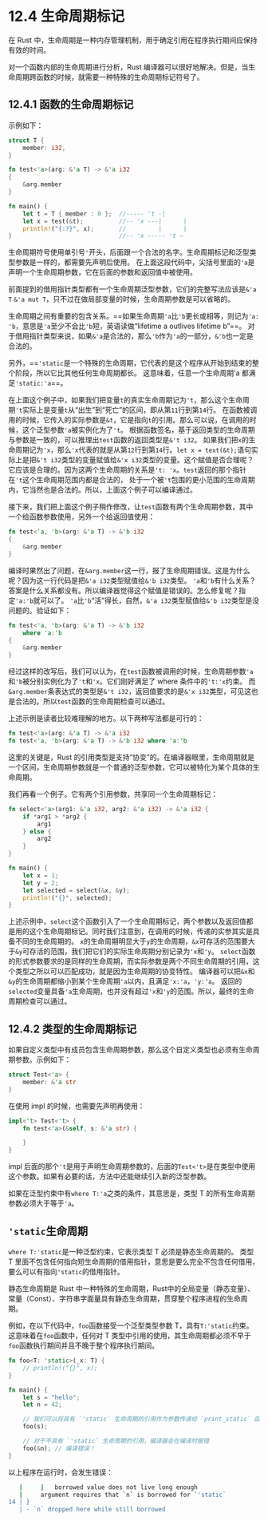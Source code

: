 # 12.4 生命周期标记

在 Rust 中，生命周期是一种内存管理机制，用于确定引用在程序执行期间应保持有效的时间。

对一个函数内部的生命周期进行分析，Rust 编译器可以很好地解决。但是，当生命周期跨函数的时候，就需要一种特殊的生命周期标记符号了。

## 12.4.1 函数的生命周期标记

示例如下：

```rust
struct T {
    member: i32,
}

fn test<'a>(arg: &'a T) -> &'a i32
{
    &arg.member
}

fn main() {
    let t = T { member : 0 };  //----- 't -|
    let x = test(&t);          //-- 'x ---|      |
    println!("{:?}", x);       //         |      |
}                              //-- 'x ----- 't –
```

生命周期符号使用单引号`'`开头，后面跟一个合法的名字。生命周期标记和泛型类型参数是一样的，都需要先声明后使用。
在上面这段代码中，尖括号里面的`'a`是声明一个生命周期参数，它在后面的参数和返回值中被使用。

前面提到的借用指针类型都有一个生命周期泛型参数，它们的完整写法应该是`&'a T` `&'a mut T`，只不过在做局部变量的时候，生命周期参数是可以省略的。

生命周期之间有重要的包含关系。==如果生命周期`'a`比`'b`更长或相等，则记为`'a: 'b`，意思是`'a`至少不会比`'b`短，英语读做“lifetime a outlives lifetime b”==。
对于借用指针类型来说，如果`&'a`是合法的，那么`'b`作为`'a`的一部分，`&'b`也一定是合法的。

另外，==`'static`是一个特殊的生命周期，它代表的是这个程序从开始到结束的整个阶段，所以它比其他任何生命周期都长。
这意味着，任意一个生命周期'a 都满足`'static:'a`==。

在上面这个例子中，如果我们把变量`t`的真实生命周期记为`'t`，那么这个生命周期`'t`实际上是变量`t`从“出生”到“死亡”的区间，即从第`11`行到第`14`行。
在函数被调用的时候，它传入的实际参数是`&t`，它是指向`t`的引用。那么可以说，在调用的时候，这个泛型参数`'a`被实例化为了`'t`。
根据函数签名，基于返回类型的生命周期与参数是一致的，可以推理出`test`函数的返回类型是`&'t i32`。
如果我们把`x`的生命周期记为`'x`，那么`'x`代表的就是从第`12`行到第`14`行。`let x = text(&t);`语句实际上是把`&'t i32`类型的变量赋值给`&'x i32`类型的变量。这个赋值是否合理呢？
它应该是合理的。因为这两个生命周期的关系是`'t: 'x`。`test`返回的那个指针在`'t`这个生命周期范围内都是合法的， 处于一个被`'t`包围的更小范围的生命周期内，它当然也是合法的。所以，上面这个例子可以编译通过。

接下来，我们把上面这个例子稍作修改，让`test`函数有两个生命周期参数，其中一个给函数参数使用，另外一个给返回值使用：

```rust
fn test<'a, 'b>(arg: &'a T) -> &'b i32
{
    &arg.member
}
```

编译时果然出了问题，在`&arg.member`这一行，报了生命周期错误。这是为什么呢？因为这一行代码是把`&'a i32`类型赋值给`&'b i32`类型。
`'a`和`'b`有什么关系？答案是什么关系都没有。所以编译器觉得这个赋值是错误的。怎么修复呢？指定`'a:'b`就可以了。
`'a`比`'b`“活”得长，自然，`&'a i32`类型赋值给`&'b i32`类型是没问题的。验证如下：

```rust
fn test<'a, 'b>(arg: &'a T) -> &'b i32
    where 'a:'b
{
    &arg.member
}
```

经过这样的改写后，我们可以认为，在`test`函数被调用的时候，生命周期参数`'a`和`'b`被分别实例化为了`'t`和`'x`。它们刚好满足了 where 条件中的`'t:'x`约束。
而`&arg.member`条表达式的类型是`&'t i32`，返回值要求的是`&'x i32`类型，可见这也是合法的。所以`test`函数的生命周期检查可以通过。

上述示例是读者比较难理解的地方。以下两种写法都是可行的：

```rust
fn test<'a>(arg: &'a T) -> &'a i32
fn test<'a, 'b>(arg: &'a T) -> &'b i32 where 'a:'b
```

这里的关键是，Rust 的引用类型是支持“协变”的。在编译器眼里，生命周期就是一个区间，生命周期参数就是一个普通的泛型参数，它可以被特化为某个具体的生命周期。

我们再看一个例子。它有两个引用参数，共享同一个生命周期标记：

```rust
fn select<'a>(arg1: &'a i32, arg2: &'a i32) -> &'a i32 {
    if *arg1 > *arg2 {
        arg1
    } else {
        arg2
    }
}

fn main() {
    let x = 1;
    let y = 2;
    let selected = select(&x, &y);
    println!("{}", selected);
}
```

上述示例中，`select`这个函数引入了一个生命周期标记，两个参数以及返回值都是用的这个生命周期标记。同时我们注意到，在调用的时候，传递的实参其实是具备不同的生命周期的。
`x`的生命周期明显大于`y`的生命周期，`&x`可存活的范围要大于`&y`可存活的范围，我们把它们的实际生命周期分别记录为`'x`和`'y`。
`select`函数的形式参数要求的是同样的生命周期，而实际参数是两个不同生命周期的引用，这个类型之所以可以匹配成功，就是因为生命周期的协变特性。
编译器可以把`&x`和`&y`的生命周期都缩小到某个生命周期`'a`以内，且满足`'x:'a`，`'y:'a`。
返回的`selected`变量具备`'a`生命周期，也并没有超过`'x`和`'y`的范围。所以，最终的生命周期检查可以通过。

## 12.4.2 类型的生命周期标记

如果自定义类型中有成员包含生命周期参数，那么这个自定义类型也必须有生命周期参数。示例如下：

```rust
struct Test<'a> {
    member: &'a str
}
```

在使用 impl 的时候，也需要先声明再使用：

```rust
impl<'t> Test<'t> {
    fn test<'a>(&self, s: &'a str) {

    }
}
```

impl 后面的那个`'t`是用于声明生命周期参数的，后面的`Test<'t>`是在类型中使用这个参数。如果有必要的话，方法中还能继续引入新的泛型参数。

如果在泛型约束中有`where T:'a`之类的条件，其意思是，类型 T 的所有生命周期参数必须大于等于`'a`。

## `'static`生命周期

`where T:'static`是一种泛型约束，它表示类型 T 必须是静态生命周期的。
类型 T 里面不包含任何指向短生命周期的借用指针，意思是要么完全不包含任何借用，要么可以有指向`'static`的借用指针。

静态生命周期是 Rust 中一种特殊的生命周期，Rust中的全局变量（静态变量）、常量（Const）、字符串字面量具有静态生命周期，贯穿整个程序进程的生命周期。

例如，在以下代码中，`foo`函数接受一个泛型类型参数 T，具有`T:'static`约束。
这意味着在`foo`函数中，任何对 T 类型中引用的使用，其生命周期都必须不早于`foo`函数执行期间并且不晚于整个程序执行期间。

```rust
fn foo<T: 'static>(_x: T) {
    // println!("{}", x);
}

fn main() {
    let s = "hello";
    let n = 42;

    // 我们可以将具有 `'static` 生命周期的引用作为参数传递给 `print_static` 函数
    foo(s);

    // 对于不具有 `'static` 生命周期的引用，编译器会在编译时报错
    foo(&n); // 编译错误！
}
```

以上程序在运行时，会发生错误：

```sh
   |     |   borrowed value does not live long enough
   |     argument requires that `n` is borrowed for `'static`
14 | }
   | - `n` dropped here while still borrowed
```
